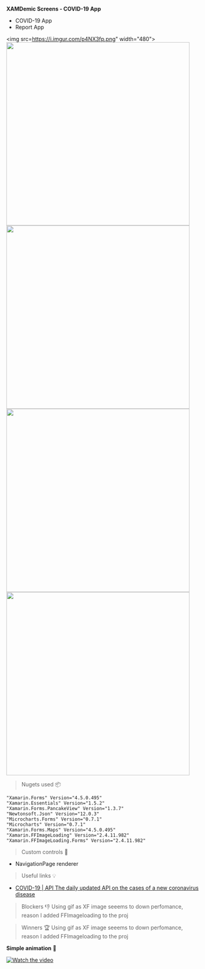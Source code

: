 **XAMDemic Screens - COVID-19 App**

- COVID-19 App
- Report App


<img src=https://i.imgur.com/p4NX3fp.png" width="480"> 
<img src="https://i.imgur.com/ktk1KsS.png" width="480"> <img src="https://i.imgur.com/lCY2q36.png" width="480"> 
<img src="https://i.imgur.com/3gqIlOs.png" width="480"> <img src="https://i.imgur.com/2FrUaH1.png" width="480"> 









> Nugets used 📦

    "Xamarin.Forms" Version="4.5.0.495" 
    "Xamarin.Essentials" Version="1.5.2" 
    "Xamarin.Forms.PancakeView" Version="1.3.7" 
    "Newtonsoft.Json" Version="12.0.3" 
    "Microcharts.Forms" Version="0.7.1" 
    "Microcharts" Version="0.7.1" 
    "Xamarin.Forms.Maps" Version="4.5.0.495" 
    "Xamarin.FFImageLoading" Version="2.4.11.982" 
    "Xamarin.FFImageLoading.Forms" Version="2.4.11.982" 


> Custom controls 🔧

- NavigationPage renderer

> Useful links 💡

- <a href="https://covid2019-api.herokuapp.com/docs">COVID-19 | API
The daily updated API on the cases of a new coronavirus disease</a>

> Blockers 👎
Using gif as XF image seeems to down perfomance, reason I added FFImageloading to the proj


> Winners 🏆 
Using gif as XF image seeems to down perfomance, reason I added FFImageloading to the proj

**Simple animation** 🎉

[![Watch the video](https://i.imgur.com/p4NX3fp.png)](https://vimeo.com/402107393)


